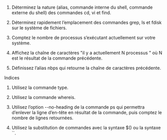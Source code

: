 
1. Déterminez la nature (alias, commande interne du shell, commande externe du shell) des commandes cd, vi et find.

2. Déterminez rapidement l’emplacement des commandes grep, ls et fdisk sur le système de fichiers.

3. Comptez le nombre de processus s’exécutant actuellement sur votre système.

4. Affichez la chaîne de caractères "il y a actuellement N processus " où N est le résultat de la commande précédente.

5. Définissez l’alias nbps qui retourne la chaîne de caractères précédente.

Indices

1. Utilisez la commande type.

2. Utilisez la commande whereis.

3. Utilisez l’option --no-heading de la commande ps qui permettra d’enlever la ligne d’en-tête en résultat de la commande, puis comptez le nombre de lignes retournées.

4. Utilisez la substitution de commandes avec la syntaxe $() ou la syntaxe ``.
